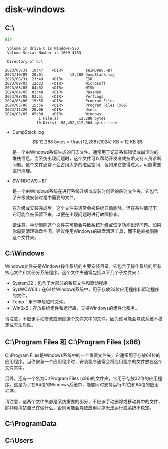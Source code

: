 # disk-windows

## C:\

```cmd
dir
```

```
 Volume in drive C is Windows-SSD
 Volume Serial Number is 1609-4783

 Directory of C:\

2023/08/31  19:47    <DIR>          $WINDOWS.~BT
2023/10/09  20:01            12,288 DumpStack.log
2023/08/31  23:49    <DIR>          ESD
2023/09/03  12:22    <DIR>          Microsoft
2023/08/05  04:02    <DIR>          MTSN
2024/04/05  02:48    <DIR>          PassNeo
2023/08/05  03:51    <DIR>          PerfLogs
2024/05/06  15:55    <DIR>          Program Files
2024/05/06  15:56    <DIR>          Program Files (x86)
2023/11/26  20:06    <DIR>          Users
2024/05/05  05:30    <DIR>          Windows
               1 File(s)         12,288 bytes
              10 Dir(s)  58,452,312,064 bytes free
```

- DumpStack.log

    $$
    12,288 bytes = \frac{12,288}{1024} KB = 12 KB
    $$

    是一个由Windows系统生成的日志文件，通常用于记录系统错误或崩溃时的堆栈信息。当系统出现问题时，这个文件可以帮助开发者或技术支持人员诊断问题。这个文件通常不会占用太多的磁盘空间，但如果它变得过大，可能需要进行清理。

- $WINDOWS.~BT

    是一个由Windows系统在进行系统升级或安装时创建的临时文件夹。它包含了升级或安装过程中需要的文件。

    在升级或安装完成后，这个文件夹通常会被系统自动删除。但在某些情况下，它可能会被保留下来，以便在出现问题时进行故障排查。

    请注意，手动删除这个文件夹可能会导致系统升级或恢复功能出现问题。如果你需要清理磁盘空间，建议使用Windows的磁盘清理工具，而不是直接删除这个文件夹。

## C:\Windows

Windows文件夹是Windows操作系统的主要安装目录，它包含了操作系统的所有核心文件和大部分系统程序。这个文件夹通常包括以下几个子文件夹：

- System32：包含了大部分的系统文件和驱动程序。
- SysWOW64：在64位Windows系统中，用于存放32位应用程序和驱动程序的文件。
- Temp：用于存放临时文件。
- WinSxS：存放系统组件和运行库，支持Windows的组件化服务。

请注意，不应该手动修改或删除这个文件夹中的文件，因为这可能会导致系统不稳定或无法启动。

## C:\Program Files 和 C:\Program Files (x86)

C:\Program Files是Windows系统中的一个重要文件夹，它通常用于存放64位的应用程序。当你安装一个应用程序时，安装程序通常会将应用程序的文件放在这个文件夹中。

另外，还有一个名为C:\Program Files (x86)的文件夹，它用于存放32位的应用程序。这是为了在64位的Windows系统中，能够同时支持运行32位和64位的应用程序。

请注意，这两个文件夹都是系统重要的部分，不应该手动删除或移动其中的文件，除非你清楚自己在做什么，否则可能会导致应用程序无法运行或系统不稳定。

## C:\ProgramData

## C:\Users
